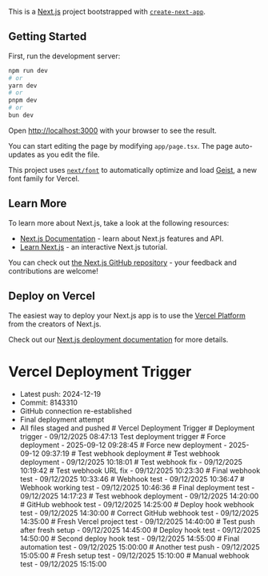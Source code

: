 This is a [Next.js](https://nextjs.org) project bootstrapped with [`create-next-app`](https://nextjs.org/docs/app/api-reference/cli/create-next-app).

## Getting Started

First, run the development server:

```bash
npm run dev
# or
yarn dev
# or
pnpm dev
# or
bun dev
```

Open [http://localhost:3000](http://localhost:3000) with your browser to see the result.

You can start editing the page by modifying `app/page.tsx`. The page auto-updates as you edit the file.

This project uses [`next/font`](https://nextjs.org/docs/app/building-your-application/optimizing/fonts) to automatically optimize and load [Geist](https://vercel.com/font), a new font family for Vercel.

## Learn More

To learn more about Next.js, take a look at the following resources:

- [Next.js Documentation](https://nextjs.org/docs) - learn about Next.js features and API.
- [Learn Next.js](https://nextjs.org/learn) - an interactive Next.js tutorial.

You can check out [the Next.js GitHub repository](https://github.com/vercel/next.js) - your feedback and contributions are welcome!

## Deploy on Vercel

The easiest way to deploy your Next.js app is to use the [Vercel Platform](https://vercel.com/new?utm_medium=default-template&filter=next.js&utm_source=create-next-app&utm_campaign=create-next-app-readme) from the creators of Next.js.

Check out our [Next.js deployment documentation](https://nextjs.org/docs/app/building-your-application/deploying) for more details.

# Vercel Deployment Trigger
- Latest push: 2024-12-19
- Commit: 8143310
- GitHub connection re-established
- Final deployment attempt
- All files staged and pushed
#   V e r c e l   D e p l o y m e n t   T r i g g e r 
 
 #   D e p l o y m e n t   t r i g g e r   -   0 9 / 1 2 / 2 0 2 5   0 8 : 4 7 : 1 3  
 T e s t   d e p l o y m e n t   t r i g g e r  
 #   F o r c e   d e p l o y m e n t   -   2 0 2 5 - 0 9 - 1 2   0 9 : 2 8 : 4 5  
 #   F o r c e   n e w   d e p l o y m e n t   -   2 0 2 5 - 0 9 - 1 2   0 9 : 3 7 : 1 9  
 #   T e s t   w e b h o o k   d e p l o y m e n t  
 #   T e s t   w e b h o o k   d e p l o y m e n t   -   0 9 / 1 2 / 2 0 2 5   1 0 : 1 8 : 0 1  
 #   T e s t   w e b h o o k   f i x   -   0 9 / 1 2 / 2 0 2 5   1 0 : 1 9 : 4 2  
 #   T e s t   w e b h o o k   U R L   f i x   -   0 9 / 1 2 / 2 0 2 5   1 0 : 2 3 : 3 0  
 #   F i n a l   w e b h o o k   t e s t   -   0 9 / 1 2 / 2 0 2 5   1 0 : 3 3 : 4 6  
 #   W e b h o o k   t e s t   -   0 9 / 1 2 / 2 0 2 5   1 0 : 3 6 : 4 7  
 #   W e b h o o k   w o r k i n g   t e s t   -   0 9 / 1 2 / 2 0 2 5   1 0 : 4 6 : 3 6  
 #   F i n a l   d e p l o y m e n t   t e s t   -   0 9 / 1 2 / 2 0 2 5   1 4 : 1 7 : 2 3  
 #   T e s t   w e b h o o k   d e p l o y m e n t   -   0 9 / 1 2 / 2 0 2 5   1 4 : 2 0 : 0 0  
 #   G i t H u b   w e b h o o k   t e s t   -   0 9 / 1 2 / 2 0 2 5   1 4 : 2 5 : 0 0  
 #   D e p l o y   h o o k   w e b h o o k   t e s t   -   0 9 / 1 2 / 2 0 2 5   1 4 : 3 0 : 0 0  
 #   C o r r e c t   G i t H u b   w e b h o o k   t e s t   -   0 9 / 1 2 / 2 0 2 5   1 4 : 3 5 : 0 0  
 #   F r e s h   V e r c e l   p r o j e c t   t e s t   -   0 9 / 1 2 / 2 0 2 5   1 4 : 4 0 : 0 0  
 #   T e s t   p u s h   a f t e r   f r e s h   s e t u p   -   0 9 / 1 2 / 2 0 2 5   1 4 : 4 5 : 0 0  
 #   D e p l o y   h o o k   t e s t   -   0 9 / 1 2 / 2 0 2 5   1 4 : 5 0 : 0 0  
 #   S e c o n d   d e p l o y   h o o k   t e s t   -   0 9 / 1 2 / 2 0 2 5   1 4 : 5 5 : 0 0  
 #   F i n a l   a u t o m a t i o n   t e s t   -   0 9 / 1 2 / 2 0 2 5   1 5 : 0 0 : 0 0  
 #   A n o t h e r   t e s t   p u s h   -   0 9 / 1 2 / 2 0 2 5   1 5 : 0 5 : 0 0  
 #   F r e s h   s e t u p   t e s t   -   0 9 / 1 2 / 2 0 2 5   1 5 : 1 0 : 0 0  
 #   M a n u a l   w e b h o o k   t e s t   -   0 9 / 1 2 / 2 0 2 5   1 5 : 1 5 : 0 0  
 